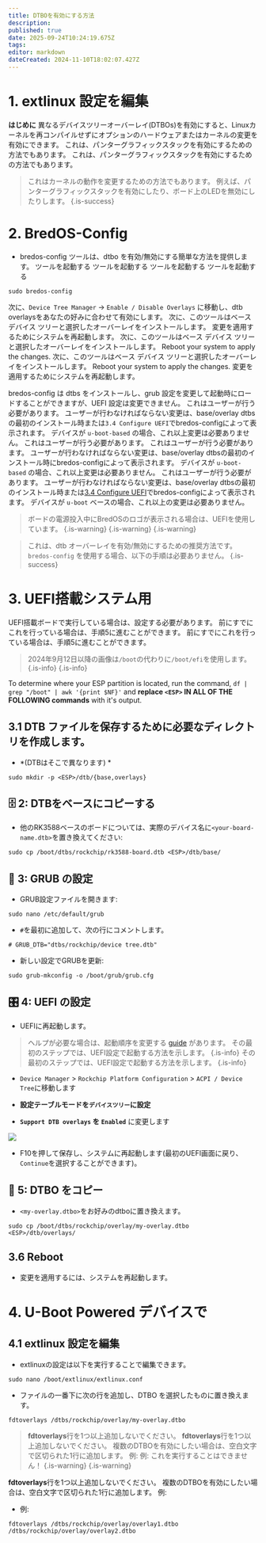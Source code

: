```yaml
---
title: DTBOを有効にする方法
description:
published: true
date: 2025-09-24T10:24:19.675Z
tags:
editor: markdown
dateCreated: 2024-11-10T18:02:07.427Z
---
```


# 1. extlinux 設定を編集

**はじめに**
異なるデバイスツリーオーバーレイ(DTBOs)を有効にすると、Linuxカーネルを再コンパイルせずにオプションのハードウェアまたはカーネルの変更を有効にできます。
これは、パンターグラフィックスタックを有効にするための方法でもあります。
これは、パンターグラフィックスタックを有効にするための方法でもあります。

> これはカーネルの動作を変更するための方法でもあります。 例えば、パンターグラフィックスタックを有効にしたり、ボード上のLEDを無効にしたりします。
> {.is-success}

# 2. BredOS-Config

- bredos-config ツールは、dtbo を有効/無効にする簡単な方法を提供します。 ツールを起動する ツールを起動する ツールを起動する ツールを起動する

```
sudo bredos-config
```

次に、`Device Tree Manager` -> `Enable / Disable Overlays` に移動し、dtb overlaysをあなたの好みに合わせて有効にします。 次に、このツールはベース デバイス ツリーと選択したオーバーレイをインストールします。 変更を適用するためにシステムを再起動します。 次に、このツールはベース デバイス ツリーと選択したオーバーレイをインストールします。 Reboot your system to apply the changes. 次に、このツールはベース デバイス ツリーと選択したオーバーレイをインストールします。 Reboot your system to apply the changes. 変更を適用するためにシステムを再起動します。

bredos-config は dtbs をインストールし、grub 設定を変更して起動時にロードすることができますが、UEFI 設定は変更できません。 これはユーザーが行う必要があります。 ユーザーが行わなければならない変更は、base/overlay dtbsの最初のインストール時または`3.4 Configure UEFI`でbredos-configによって表示されます。 デバイスが `u-boot-based` の場合、これ以上変更は必要ありません。 これはユーザーが行う必要があります。 これはユーザーが行う必要があります。 ユーザーが行わなければならない変更は、base/overlay dtbsの最初のインストール時にbredos-configによって表示されます。 デバイスが `u-boot-based` の場合、これ以上変更は必要ありません。 これはユーザーが行う必要があります。 ユーザーが行わなければならない変更は、base/overlay dtbsの最初のインストール時または[3.4 Configure UEFI](#h-34-configure-uefi)でbredos-configによって表示されます。 デバイスが `u-boot` ベースの場合、これ以上の変更は必要ありません。

> ボードの電源投入中にBredOSのロゴが表示される場合は、UEFIを使用しています。
> {.is-warning}
> {.is-warning}
> {.is-warning}

> これは、dtb オーバーレイを有効/無効にするための推奨方法です。 `bredos-config` を使用する場合、以下の手順は必要ありません。
> {.is-success}

# 3. UEFI搭載システム用

UEFI搭載ボードで実行している場合は、設定する必要があります。
前にすでにこれを行っている場合は、手順5に進むことができます。 前にすでにこれを行っている場合は、手順5に進むことができます。

> 2024年9月12日以降の画像は`/boot`の代わりに`/boot/efi`を使用します。
> {.is-info}
> {.is-info}

To determine where your ESP partition is located, run the command,
`df | grep "/boot" | awk '{print $NF}'` and **replace **`<ESP>`** IN ALL OF THE FOLLOWING commands** with it's output.

## 3.1 DTB ファイルを保存するために必要なディレクトリを作成します。

- \*(DTBはそこで異なります) \*

```
sudo mkdir -p <ESP>/dtb/{base,overlays}
```

## 🗄️ 2: DTBをベースにコピーする

- 他のRK3588ベースのボードについては、実際のデバイス名に`<your-board-name.dtb>`を置き換えてください:

```
sudo cp /boot/dtbs/rockchip/rk3588-board.dtb <ESP>/dtb/base/
```

## 🫘 3: GRUB の設定

- GRUB設定ファイルを開きます:

```
sudo nano /etc/default/grub
```

- `#`を最初に追加して、次の行にコメントします。

```
# GRUB_DTB="dtbs/rockchip/device tree.dtb"
```

- 新しい設定でGRUBを更新:

```
sudo grub-mkconfig -o /boot/grub/grub.cfg
```

## 🎛️ 4: UEFI の設定

- UEFIに再起動します。

> ヘルプが必要な場合は、起動順序を変更する [guide](/en/how-to/change-default-boot-order-rk3588) があります。 その最初のステップでは、UEFI設定で起動する方法を示します。
> {.is-info} その最初のステップでは、UEFI設定で起動する方法を示します。
> {.is-info}

- `Device Manager` > `Rockchip Platform Configuration` > `ACPI / Device Tree`に移動します

- **設定テーブルモードを`デバイスツリー`に設定**

- **`Support DTB overlays` を `Enabled`** に変更します

![](/panthor/enable_tree_dtb_in_uefi.jpg)

- F10を押して保存し、システムに再起動します(最初のUEFI画面に戻り、`Continue`を選択することができます)。

## 🔄 5: DTBO をコピー

- `<my-overlay.dtbo>`をお好みのdtboに置き換えます。

```
sudo cp /boot/dtbs/rockchip/overlay/my-overlay.dtbo <ESP>/dtb/overlays/
```

## 3.6 Reboot

- 変更を適用するには、システムを再起動します。

# 4. U-Boot Powered デバイスで

## 4.1 extlinux 設定を編集

- extlinuxの設定は以下を実行することで編集できます。

```
sudo nano /boot/extlinux/extlinux.conf
```

- ファイルの一番下に次の行を追加し、DTBO を選択したものに置き換えます。

```
fdtoverlays /dtbs/rockchip/overlay/my-overlay.dtbo
```

> **fdtoverlays**行を1つ以上追加しないでください。
> **fdtoverlays**行を1つ以上追加しないでください。
> 複数のDTBOを有効にしたい場合は、空白文字で区切られた1行に追加します。
> 例:
> 例:
> これを実行することはできません！
> {.is-warning}
> {.is-warning}

**fdtoverlays**行を1つ以上追加しないでください。
複数のDTBOを有効にしたい場合は、空白文字で区切られた1行に追加します。
例:

- 例:

```
fdtoverlays /dtbs/rockchip/overlay/overlay1.dtbo /dtbs/rockchip/overlay/overlay2.dtbo
```
